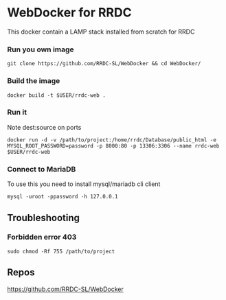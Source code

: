 # WebDocker for RRDC

This docker contain a LAMP stack installed from scratch for RRDC

### Run you own image

```  
git clone https://github.com/RRDC-SL/WebDocker && cd WebDocker/
```

### Build the image
```
docker build -t $USER/rrdc-web .
```

### Run it
Note dest:source on ports
```
docker run -d -v /path/to/project:/home/rrdc/Database/public_html -e MYSQL_ROOT_PASSWORD=password -p 8000:80 -p 13306:3306 --name rrdc-web $USER/rrdc-web
```

### Connect to MariaDB
To use this you need to install mysql/mariadb cli client
```
mysql -uroot -ppassword -h 127.0.0.1
```

## Troubleshooting

### Forbidden error 403 
```
sudo chmod -Rf 755 /path/to/project
``` 

## Repos
https://github.com/RRDC-SL/WebDocker
